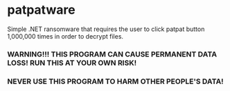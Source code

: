 # patpatware
Simple .NET ransomware that requires the user to click patpat button 1,000,000 times in order to decrypt files.

### WARNING!!! THIS PROGRAM CAN CAUSE PERMANENT DATA LOSS! RUN THIS AT YOUR OWN RISK!
### NEVER USE THIS PROGRAM TO HARM OTHER PEOPLE'S DATA!

